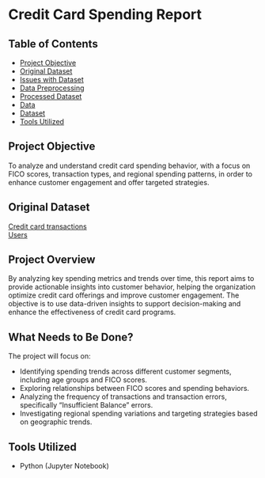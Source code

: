 # **Credit Card Spending Report**

## **Table of Contents**
- [Project Objective](#project-objective)
- [Original Dataset](#original-dataset)
- [Issues with Dataset](#issues-with-dataset)
- [Data Preprocessing](#data-preprocessing)
- [Processed Dataset](#processed-dataset)
- [Data](#data)
- [Dataset](#dataset)
- [Tools Utilized](#tools-utilized)


## **Project Objective**
To analyze and understand credit card spending behavior, with a focus on FICO scores, transaction types, and regional spending patterns, in order to enhance customer engagement and offer targeted strategies.

## **Original Dataset**
[Credit card transactions](https://drive.google.com/file/d/1A3XLtF0ZgbmYIVWJybYGIuL8gC7ErbSk/view?usp=drive_link) <br>
[Users](https://github.com/xindalok/Credit-Card-Transaction-Analysis-Spending-Insights---Python/blob/91a9247f7cf0e09981b682c121b2d34b9d0911c2/datasets/users.csv)


## **Project Overview**
By analyzing key spending metrics and trends over time, this report aims to provide actionable insights into customer behavior, helping the organization optimize credit card offerings and improve customer engagement. The objective is to use data-driven insights to support decision-making and enhance the effectiveness of credit card programs.

## **What Needs to Be Done?**
The project will focus on:
- Identifying spending trends across different customer segments, including age groups and FICO scores.
- Exploring relationships between FICO scores and spending behaviors.
- Analyzing the frequency of transactions and transaction errors, specifically “Insufficient Balance” errors.
- Investigating regional spending variations and targeting strategies based on geographic trends.

## **Tools Utilized**
- Python (Jupyter Notebook)
